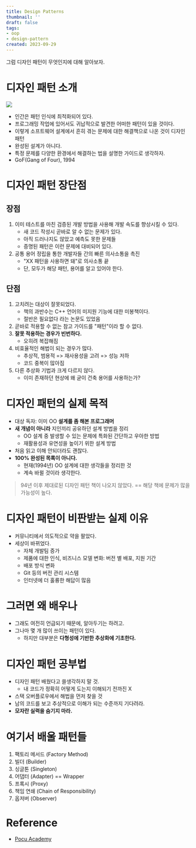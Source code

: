 ```yaml
---
title: Design Patterns
thumbnail: ''
draft: false
tags:
- oop
- design-pattern
created: 2023-09-29
---
```


그럼 디자인 패턴이 무엇인지에 대해 알아보자.

# 디자인 패턴 소개

![](ObjectOrientedProgramming_07_DesignPattern_0.png)

* 인간은 패턴 인식에 최적화되어 있다.
* 프로그래밍 작업에 있어서도 귀납적으로 발견한 어떠한 패턴이 있을 것이다.
* 이렇게 소프트웨어 설계에서 흔히 겪는 문제에 대한 해결책으로 나온 것이 디자인 패턴
* 완성된 설계가 아니다.
* 특정 문제를 다양한 환경에서 해결하는 법을 설명한 가이드로 생각하자.
* GoF(Gang of Four), 1994

# 디자인 패턴 장단점

## 장점

1. 이미 테스트를 마친 검증된 개발 방법을 사용해 개발 속도를 향상시킬 수 있다.
   * 새 코드 작성시 곧바로 알 수 없는 문제가 있다.
   * 아직 드러나지도 않았고 예측도 못한 문제들
   * 증명된 패턴은 이런 문제에 대비되어 있다.
1. 공통 용어 정립을 통한 개발자들 간의 빠른 의사소통을 촉진
   * "XX 패턴을 사용하면 돼"로 의사소통 끝
   * 단, 모두가 해당 패턴, 용어를 알고 있어야 한다.

## 단점

1. 고치려는 대상이 잘못되었다.
   * 책의 과반수는 C++ 언어의 미지원 기능에 대한 미봉책이다.
   * 절반은 필요없다 라는 논문도 있었음
1. 곧바로 적용할 수 없는 참고 가이드를 "패턴"이라 할 수 없다.
1. **잘못 적용하는 경우가 빈번하다.**
   * 오히려 복잡해짐
1. 비효율적인 해법이 되는 경우가 많다.
   * 추상적, 범용적 => 재사용성을 고려 => 성능 저하
   * 코드 중복이 많아짐
1. 다른 추상화 기법과 크게 다르지 않다.
   * 이미 존재하던 현상에 왜 굳이 건축 용어를 사용하는가?

# 디자인 패턴의 실제 목적

* 대상 독자: 이미 OO **설계를 좀 해본 프로그래머**
* **새 개념이 아니라** 지인끼리 공유하던 설계 방법을 정리
  * OO 설계 중 발생할 수 있는 문제에 특화된 간단하고 우아한 방법
  * 재활용성과 유연성을 높이기 위한 설계 방법
* 처음 읽고 이해 안되더라도 괜찮다.
* **100% 완성된 목록이 아니다.**
  * 현재(1994년) OO 설계에 대한 생각들을 정리한 것
  * 계속 바뀔 것이라 생각한다.

 > 
 > 94년 이후 제대로된 디자인 패턴 책이 나오지 않았다. == 해당 책에 문제가 많을 가능성이 높다.

# 디자인 패턴이 비판받는 실제 이유

* 커뮤니티에서 의도적으로 약을 팔았다.
* 세상이 바뀌었다.
  * 자체 개발팀 증가
  * 제품에 대한 인식, 비즈니스 모델 변화: 버전 별 배포, 지원 기간
  * 배포 방식 변화
  * Git 등의 버전 관리 시스템
  * 인터넷에 더 훌륭한 해답이 많음

# 그러면 왜 배우나

* 그래도 여전히 언급되기 때문에, 알아두기는 하려고.
* 그나마 몇 개 많이 쓰이는 패턴이 있다.
  * 하지만 대부분은 **다형성에 기반한 추상화에 기초한다.**

# 디자인 패턴 공부법

* 디자인 패턴 배웠다고 쓸생각하지 말 것.
  * 내 코드가 정확히 어떻게 도는지 이해되기 전까진 X
* 스택 오버플로우에서 해법을 먼저 찾을 것
* 남의 코드를 보고 추상적으로 이해가 되는 수준까지 기다려라.
* **모자란 실력을 숨기지 마라.**

# 여기서 배울 패턴들

1. 팩토리 메서드 (Factory Method)
1. 빌더 (Builder)
1. 싱글톤 (Singleton)
1. 어댑터 (Adapter) == Wrapper
1. 프록시 (Proxy)
1. 책임 연쇄 (Chain of Responsibility)
1. 옵저버 (Observer)

# Reference

* [Pocu Academy](https://pocu.academy/ko)
